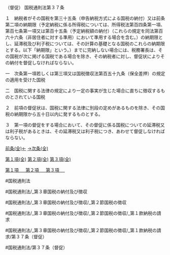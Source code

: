 （督促）
国税通則法第３７条

１　納税者がその国税を第三十五条（申告納税方式による国税の納付）又は前条第二項の納期限（予定納税に係る所得税については、所得税法第百四条第一項、第百七条第一項又は第百十五条（予定納税額の納付）（これらの規定を同法第百六十六条（非居住者に対する準用）において準用する場合を含む。）の納期限とし、延滞税及び利子税については、その計算の基礎となる国税のこれらの納期限とする。以下「納期限」という。）までに完納しない場合には、税務署長は、その国税が次に掲げる国税である場合を除き、その納税者に対し、督促状によりその納付を督促しなければならない。

一　次条第一項若しくは第三項又は国税徴収法第百五十九条（保全差押）の規定の適用を受けた国税

二　国税に関する法律の規定により一定の事実が生じた場合に直ちに徴収するものとされている国税

２　前項の督促状は、国税に関する法律に別段の定めがあるものを除き、その国税の納期限から五十日以内に発するものとする。

３　第一項の督促をする場合において、その督促に係る国税についての延滞税又は利子税があるときは、その延滞税又は利子税につき、あわせて督促しなければならない。

[前条(全)←](国税通則法＿＿＿＿＿第３６条_.md)    [→次条(全)](国税通則法＿＿＿＿＿第３８条_.md)

[第１項(全)](国税通則法＿＿＿＿＿第３７条第１項_.md)  [第２項(全)](国税通則法＿＿＿＿＿第３７条第２項_.md)  [第３項(全)](国税通則法＿＿＿＿＿第３７条第３項_.md)  

[第１項 　 ](国税通則法＿＿＿＿＿第３７条第１項.md)  [第２項 　 ](国税通則法＿＿＿＿＿第３７条第２項.md)  [第３項 　 ](国税通則法＿＿＿＿＿第３７条第３項.md)  

#国税通則法

#国税通則法/_第３章国税の納付及び徴収

#国税通則法/_第３章国税の納付及び徴収/_第２節国税の徴収

#国税通則法/_第３章国税の納付及び徴収/_第２節国税の徴収/_第１款納税の請求

#国税通則法/_第３章国税の納付及び徴収/_第２節国税の徴収/_第１款納税の請求/第３７条（督促）

#国税通則法/第３７条（督促）

